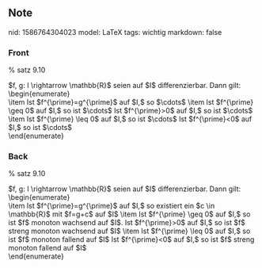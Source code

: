## Note
nid: 1586764304023
model: LaTeX
tags: wichtig
markdown: false

### Front
% satz 9.10
<div>
  $f, g: I \rightarrow \mathbb{R}$ seien auf $I$ differenzierbar.
  Dann gilt: \begin{enumerate}
</div>
<div>
  \item Ist $f^{\prime}=g^{\prime}$ auf $I,$ so $\cdots$ \item Ist
  $f^{\prime} \geq 0$ auf $I,$ so ist $\cdots$ Ist
  $f^{\prime}>0$ auf $I,$ so ist $\cdots$ \item Ist $f^{\prime}
  \leq 0$ auf $I,$ so ist $\cdots$ Ist $f^{\prime}<0$ auf $I,$
  so ist $\cdots$
</div>
<div>
  \end{enumerate}
</div>

### Back
% satz 9.10
<div>
  $f, g: I \rightarrow \mathbb{R}$ seien auf $I$ differenzierbar.
  Dann gilt: \begin{enumerate}
</div>
<div>
  \item Ist $f^{\prime}=g^{\prime}$ auf $I,$ so existiert ein $c
  \in \mathbb{R}$ mit $f=g+c$ auf $I$ \item Ist $f^{\prime} \geq 0$
  auf $I,$ so ist $f$ monoton wachsend auf $I$. Ist
  $f^{\prime}>0$ auf $I,$ so ist $f$ streng monoton wachsend auf
  $I$ \item Ist $f^{\prime} \leq 0$ auf $I,$ so ist $f$ monoton
  fallend auf $I$ Ist $f^{\prime}<0$ auf $I,$ so ist $f$ streng
  monoton fallend auf $I$
</div>
<div>
  \end{enumerate}
</div>
